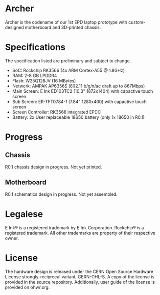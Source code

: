 Archer
======

Archer is the codename of our 1st EPD laptop prototype with custom-designed motherboard and 3D-printed chassis.

# Specifications

The specification listed are preliminary and subject to change.

- SoC: Rockchip RK3566 (4x ARM Cortex-A55 @ 1.8GHz)
- RAM: 2-8 GB LPDDR4
- Flash: W25Q128JV (16 MBytes)
- Network: AMPAK AP6356S (802.11 b/g/n/ac draft up to 867Mbps) 
- Main Screen: E Ink ED103TC2 (10.3" 1872x1404) with capactive touch screen
- Sub Screen: ER-TFT0784-1 (7.84" 1280x400) with capactive touch screen
- Screen Controller: RK3566 integrated EPDC
- Battery: 2x User replaceable 18650 battery (only 1x 18650 in R0.1)

# Progress

## Chassis

R0.1 chassis design in progress. Not yet printed.

## Motherboard

R0.1 schematics design in progress. Not yet assembled.

# Legalese

E Ink® is a registered trademark by E Ink Corporation. Rockchip® is a registered trademark. All other trademarks are property of their respective owner.

# License

The hardware design is released under the CERN Open Source Hardware License strongly-reciprocal variant, CERN-OHL-S. A copy of the license is provided in the source repository. Additionally, user guide of the license is provided on ohwr.org.